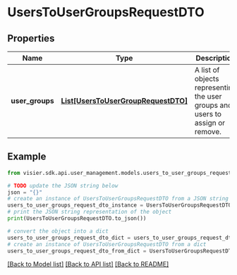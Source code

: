# UsersToUserGroupsRequestDTO


## Properties

Name | Type | Description | Notes
------------ | ------------- | ------------- | -------------
**user_groups** | [**List[UsersToUserGroupRequestDTO]**](UsersToUserGroupRequestDTO.md) | A list of objects representing the user groups and users to assign or remove. | [optional] 

## Example

```python
from visier.sdk.api.user_management.models.users_to_user_groups_request_dto import UsersToUserGroupsRequestDTO

# TODO update the JSON string below
json = "{}"
# create an instance of UsersToUserGroupsRequestDTO from a JSON string
users_to_user_groups_request_dto_instance = UsersToUserGroupsRequestDTO.from_json(json)
# print the JSON string representation of the object
print(UsersToUserGroupsRequestDTO.to_json())

# convert the object into a dict
users_to_user_groups_request_dto_dict = users_to_user_groups_request_dto_instance.to_dict()
# create an instance of UsersToUserGroupsRequestDTO from a dict
users_to_user_groups_request_dto_from_dict = UsersToUserGroupsRequestDTO.from_dict(users_to_user_groups_request_dto_dict)
```
[[Back to Model list]](../README.md#documentation-for-models) [[Back to API list]](../README.md#documentation-for-api-endpoints) [[Back to README]](../README.md)


